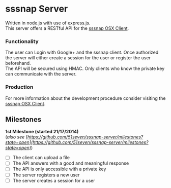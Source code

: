 sssnap Server
=============

Written in node.js with use of express.js.  
This server offers a RESTful API for the [sssnap OSX Client](https://github.com/51seven/sssnap-osx-v2/blob/master/README.md).

### Functionality

The user can Login with Google+ and the sssnap client. Once authorized the server will either create a session for the user or register the user beforehand.  
The API will be secured using HMAC. Only clients who know the private key can communicate with the server.

### Production

For more information about the development procedure consider visiting the [sssnap OSX Client](https://github.com/51seven/sssnap-osx-v2/blob/master/README.md#production).

Milestones
----------

**1st Milestone (started 21/17/2014)**  
(_also see [https://github.com/51seven/sssnap-server/milestones?state=open](https://github.com/51seven/sssnap-server/milestones?state=open)_)

- [ ] The client can upload a file
- [ ] The API answers with a good and meaningful response
- [ ] The API is only accessible with a private key
- [ ] The server registers a new user
- [ ] The server creates a session for a user